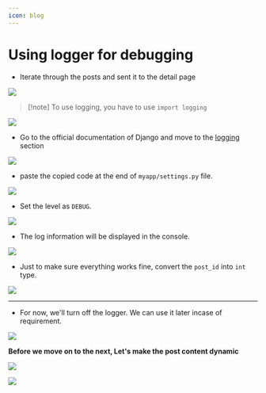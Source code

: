 ```yaml
---
icon: blog
---
```


# Using logger for debugging

* Iterate through the posts and sent it to the detail page

![](https://i.imgur.com/GlaJAco.png)

> \[!note] To use logging, you have to use `import logging`

![](https://i.imgur.com/U3leONv.png)

* Go to the official documentation of Django and move to the [logging](https://docs.djangoproject.com/en/5.1/topics/logging/) section

![](https://i.imgur.com/xOo2h8F.png)

* paste the copied code at the end of `myapp/settings.py` file.

![](https://i.imgur.com/eNUBzRk.png)

* Set the level as `DEBUG`.

![](https://i.imgur.com/wOQ23cL.png)

* The log information will be displayed in the console.

![](https://i.imgur.com/WMdMfi1.png)

* Just to make sure everything works fine, convert the `post_id` into `int` type.

![](https://i.imgur.com/tpdf7Q2.png)

***

* For now, we'll turn off the logger. We can use it later incase of requirement.

![](https://i.imgur.com/sUY2SaY.png)

**Before we move on to the next, Let's make the post content dynamic**

![](https://i.imgur.com/1Bvwk2D.png)

![](https://i.imgur.com/orUZbln.png)
